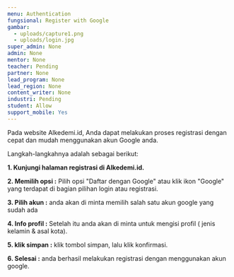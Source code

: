 ```yaml
---
menu: Authentication
fungsional: Register with Google
gambar:
  - uploads/capture1.png
  - uploads/login.jpg
super_admin: None
admin: None
mentor: None
teacher: Pending
partner: None
lead_program: None
lead_region: None
content_writer: None
industri: Pending
student: Allow
support_mobile: Yes
---
```

Pada website Alkedemi.id, Anda dapat melakukan proses registrasi dengan cepat dan mudah menggunakan akun Google anda.

Langkah-langkahnya adalah sebagai berikut: 

**1. Kunjungi halaman registrasi di Alkedemi.id.**

**2﻿. Memilih opsi :** Pilih opsi "Daftar dengan Google" atau klik ikon "Google" yang terdapat di bagian pilihan login atau registrasi.

**3﻿. Pilih akun :** anda akan di minta memilih salah satu akun google yang sudah ada

**4﻿. Info profil :** Setelah itu anda akan di minta untuk mengisi profil ( jenis kelamin & asal kota).

**5﻿. klik simpan :** klik tombol simpan, lalu klik konfirmasi.

**6﻿. Selesai :** anda berhasil melakukan registrasi dengan menggunakan akun google.
